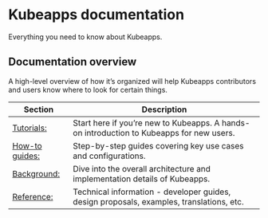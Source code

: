 # Kubeapps documentation

Everything you need to know about Kubeapps.

## Documentation overview

A high-level overview of how it’s organized will help Kubeapps contributors and users know where to look for certain things.

| Section                      | Description                                                                              |
| ---------------------------- | ---------------------------------------------------------------------------------------- |
| [Tutorials:](./tutorials/)   | Start here if you’re new to Kubeapps. A hands-on introduction to Kubeapps for new users. |
| [How-to guides:](./howto/)   | Step-by-step guides covering key use cases and configurations.                           |
| [Background:](./background/) | Dive into the overall architecture and implementation details of Kubeapps.               |
| [Reference:](./reference/)   | Technical information - developer guides, design proposals, examples, translations, etc. |
